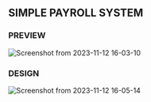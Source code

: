 ## SIMPLE PAYROLL SYSTEM
### PREVIEW
![Screenshot from 2023-11-12 16-03-10](https://github.com/lewmas9152/Gui-javaApplications/assets/115554939/86a2aaca-dda4-4c36-9dc1-2c1db51a2a36)

### DESIGN
![Screenshot from 2023-11-12 16-05-14](https://github.com/lewmas9152/Gui-javaApplications/assets/115554939/a4a5a9e5-24a3-4b4a-b8ec-000f7a8ee082)
